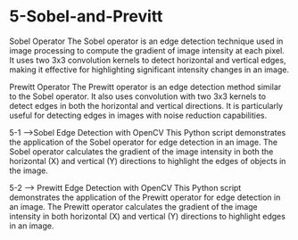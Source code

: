 # 5-Sobel-and-Previtt
Sobel Operator
The Sobel operator is an edge detection technique used in image processing to compute the gradient of image intensity at each pixel. It uses two 3x3 convolution kernels to detect horizontal and vertical edges, making it effective for highlighting significant intensity changes in an image.

Prewitt Operator
The Prewitt operator is an edge detection method similar to the Sobel operator. It also uses convolution with two 3x3 kernels to detect edges in both the horizontal and vertical directions. It is particularly useful for detecting edges in images with noise reduction capabilities.

5-1 -->Sobel Edge Detection with OpenCV
This Python script demonstrates the application of the Sobel operator for edge detection in an image. The Sobel operator calculates the gradient of the image intensity in both the horizontal (X) and vertical (Y) directions to highlight the edges of objects in the image.

5-2 --> Prewitt Edge Detection with OpenCV
This Python script demonstrates the application of the Prewitt operator for edge detection in an image. The Prewitt operator calculates the gradient of the image intensity in both horizontal (X) and vertical (Y) directions to highlight edges in an image.
